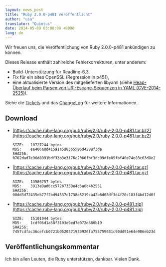 ```yaml
---
layout: news_post
title: "Ruby 2.0.0-p481 veröffentlicht"
author: "usa"
translator: "Quintus"
date: 2014-05-09 03:00:00 +0000
lang: de
---
```


Wir freuen uns, die Veröffentlichung von Ruby 2.0.0-p481 ankündigen zu können.

Dieses Release enthält zahlreiche Fehlerkorrekturen, unter anderem:

* Build-Unterstützung für Readline-6.3,
* Fix für ein altes OpenSSL (Regression in p451),
* eine aktualisierte Version des mitgelieferten libyaml
  (siehe [Heap-Überlauf beim Parsen von URI-Escape-Sequenzen in YAML (CVE-2014-2525)](https://www.ruby-lang.org/de/news/2014/03/29/heap-overflow-in-yaml-uri-escape-parsing-cve-2014-2525/)).

Siehe die
[Tickets](https://bugs.ruby-lang.org/projects/ruby-200/issues?set_filter=1&amp;status_id=5)
und das
[ChangeLog](https://svn.ruby-lang.org/repos/ruby/tags/v2_0_0_481/ChangeLog)
für weitere Informationen.

## Download

* [https://cache.ruby-lang.org/pub/ruby/2.0/ruby-2.0.0-p481.tar.bz2](https://cache.ruby-lang.org/pub/ruby/2.0/ruby-2.0.0-p481.tar.bz2)

      SIZE:   10727244 bytes
      MD5:    ea406a8d415a1a5d8365596d4288f3da
      SHA256: 0762dad7e96d8091bdf33b3e3176c2066fbf3dc09dfe85fbf40e74e83c63d8e2

* [https://cache.ruby-lang.org/pub/ruby/2.0/ruby-2.0.0-p481.tar.gz](https://cache.ruby-lang.org/pub/ruby/2.0/ruby-2.0.0-p481.tar.gz)

      SIZE:   13586757 bytes
      MD5:    3913e0ad6cc572b7358e4c6a8c4b2551
      SHA256: 00dd3d72435eb77f2bd94537c1738e5219ca42b6d68df3d4f20c183f4bd12d0f

* [https://cache.ruby-lang.org/pub/ruby/2.0/ruby-2.0.0-p481.zip](https://cache.ruby-lang.org/pub/ruby/2.0/ruby-2.0.0-p481.zip)

      SIZE:   15101944 bytes
      MD5:    1cdf06d1a58f3103e9ed7e072d680b19
      SHA256: 7457cdfac36cefcb0721b0520371939926fa755759631c90dd91e64e986eb23d

## Veröffentlichungskommentar

Ich bin allen Leuten, die Ruby unterstützen, dankbar.
Vielen Dank.
